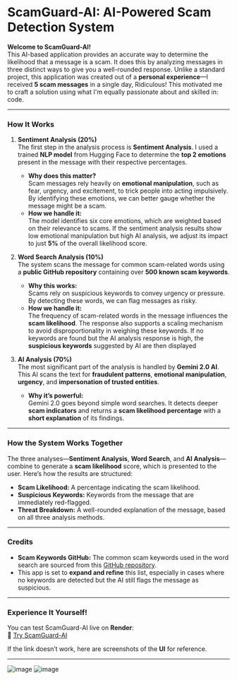 # ScamGuard-AI: AI-Powered Scam Detection System

**Welcome to ScamGuard-AI!**  
This AI-based application provides an accurate way to determine the likelihood that a message is a scam. It does this by analyzing messages in three distinct ways to give you a well-rounded response. Unlike a standard project, this application was created out of a **personal experience**—I received **5 scam messages** in a single day, Ridiculous! This motivated me to craft a solution using what I'm equally passionate about and skilled in: code. 

---

### **How It Works**

1. **Sentiment Analysis (20%)**  
   The first step in the analysis process is **Sentiment Analysis**. I used a trained **NLP model** from Hugging Face to determine the **top 2 emotions** present in the message with their respective percentages.  
   - **Why does this matter?**  
     Scam messages rely heavily on **emotional manipulation**, such as fear, urgency, and excitement, to trick people into acting impulsively. By identifying these emotions, we can better gauge whether the message might be a scam.  
   - **How we handle it:**  
     The model identifies six core emotions, which are weighted based on their relevance to scams. If the sentiment analysis results show low emotional manipulation but high AI analysis, we adjust its impact to just **5%** of the overall likelihood score.  

2. **Word Search Analysis (10%)**  
   The system scans the message for common scam-related words using a **public GitHub repository** containing over **500 known scam keywords**.  
   - **Why this works:**  
     Scams rely on suspicious keywords to convey urgency or pressure. By detecting these words, we can flag messages as risky.  
   - **How we handle it:**  
     The frequency of scam-related words in the message influences the **scam likelihood**. The response also supports a scaling mechanism to avoid disproportionality in weighing these keywords. If no keywords are found but the AI analysis response is high, the **suspicious keywords** suggested by AI are then displayed

3. **AI Analysis (70%)**  
   The most significant part of the analysis is handled by **Gemini 2.0 AI**. This AI scans the text for **fraudulent patterns**, **emotional manipulation**, **urgency**, and **impersonation of trusted entities**.  
   - **Why it’s powerful:**  
     Gemini 2.0 goes beyond simple word searches. It detects deeper **scam indicators** and returns a **scam likelihood percentage** with a **short explanation** of its findings.  
 

---

### **How the System Works Together**

The three analyses—**Sentiment Analysis**, **Word Search**, and **AI Analysis**—combine to generate a **scam likelihood** score, which is  presented to the user. Here’s how the results are structured:

- **Scam Likelihood:** A percentage indicating the scam likelihood.
- **Suspicious Keywords:** Keywords from the message that are immediately red-flagged.
- **Threat Breakdown:** A well-rounded explanation of the message, based on all three analysis methods.

---

### **Credits**

- **Scam Keywords GitHub:** The common scam keywords used in the word search are sourced from this [GitHub repository](https://gist.github.com/prasidhda/13c9303be3cbc4228585a7f1a06040a3).  
- This app is set to **expand and refine** this list, especially in cases where no keywords are detected but the AI still flags the message as suspicious.

---

 ### **Experience It Yourself!**

You can test ScamGuard-AI live on **Render**:  
🔗 [Try ScamGuard-AI](https://scamguard-ai.onrender.com)

If the link doesn’t work, here are screenshots of the **UI** for reference.

---

![image](https://github.com/user-attachments/assets/d093c20f-9a22-4a74-9160-80695a39e726)
![image](https://github.com/user-attachments/assets/af66760b-2e9f-4f06-80c5-153a64d4fcea)


